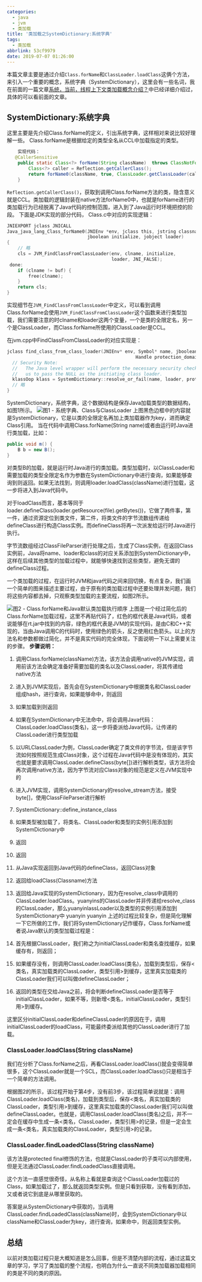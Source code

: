 ```yaml
---
categories:
  - java
  - jvm
  - 类加载
title: '类加载之SystemDictionary:系统字典'
tags:
  - 类加载
abbrlink: 53cf9979
date: 2019-07-07 01:26:00
---
```

本篇文章主要是通过介绍`Class.forName`和`ClassLoader.loadClass`这俩个方法，来引入一个重要的概念，系统字典（SystemDictionary），这里会有一些名词，我在前面的一篇文章[系统，当前，线程上下文类加载概念介绍？](/posts/338e9034)中已经详细介绍过，具体的可以看前面的文章。
<!-- more -->
## SystemDictionary:系统字典
这里主要是先介绍Class.forName的定义，引出系统字典，这样相对来说比较好理解一些。
Class.forName是根据给定的类型全名从CCL中加载指定的类型。
``` java
    实现代码：
   @CallerSensitive
    public static Class<?> forName(String className)  throws ClassNotFoundException {
        Class<?> caller = Reflection.getCallerClass();
        return forName0(className, true, ClassLoader.getClassLoader(caller), caller);
    }
```
`Reflection.getCallerClass()`，获取到调用Class.forName方法的类，隐含意义就是CCL。类加载的逻辑封装在native方法forName0中，也就是forName进行的类加载行为已经脱离了Java代码的控制范围，进入到了Java运行时环境把控的阶段。
下面是JDK实现的部分代码， Class.c中对应的实现逻辑：
``` c
JNIEXPORT jclass JNICALL
Java_java_lang_Class_forName0(JNIEnv *env, jclass this, jstring classname,
                              jboolean initialize, jobject loader)
{
    // 略
    cls = JVM_FindClassFromClassLoader(env, clname, initialize,
                                       loader, JNI_FALSE);
 done:
    if (clname != buf) {
        free(clname);
    }
    return cls;
}
``` 
实现细节在`JVM_FindClassFromClassLoader`中定义，可以看到调用Class.forName会使用`JVM_FindClassFromClassLoader`这个函数来进行类型加载，我们需要注意的时clname和loader这两个变量，一个是类的全限定名，另一个是ClassLoader，而Class.forName所使用的ClassLoader是CCL。

在jvm.cpp中FindClassFromClassLoader的对应实现是：
``` c
jclass find_class_from_class_loader(JNIEnv* env, Symbol* name, jboolean init, Handle loader, 
                                                Handle protection_domain, jboolean throwError, TRAPS) {
  // Security Note:
  //   The Java level wrapper will perform the necessary security check allowing
  //   us to pass the NULL as the initiating class loader.
  klassOop klass = SystemDictionary::resolve_or_fail(name, loader, protection_domain, throwError != 0, CHECK_NULL);
  // 略
}
```
 SystemDictionary，系统字典，这个数据结构是保存Java加载类型的数据结构，如图1所示。
 ![ 图1 - 系统字典、Class与ClassLoader](/images/pandora-system-dictionary.png)
上图黑色边框中的内容就是SystemDictionary，它是以类的全限定名再加上类加载器作为key，进而确定Class引用。
当在代码中调用Class.forName(String name)或者由运行时Java进行类加载，比如：
``` java
public void m() {
    B b = new B();
}
```
对类型B的加载，就是运行时Java进行的类加载。类型加载时，以ClassLoader和需要加载的类型全限定名作为参数在SystemDictionary中进行查询，如果能够查询到则返回。如果无法找到，则调用loader.loadClass(className)进行加载，这一步将进入到Java代码中。

 对于loadClass而言，基本等同于loader.defineClass(loader.getResource(file).getBytes())，它做了两件事，第一件，通过资源定位到类文件，第二件，将类文件的字节流数组传递给defineClass进行构造Class实例。而defineClass将再一次派发给运行时Java进行执行。

 字节流数组经过ClassFileParser进行处理之后，生成了Class实例，在返回Class实例前，Java将name、loader和class的对应关系添加到SystemDictionary中，这样在后续其他类型的加载过程中，就能够快速找到这些类型，避免无谓的defineClass过程。

一个类加载的过程，在运行时JVM和java代码之间来回切换，有点复杂，我们画一个简单的图来描述主要过程，由于原有的类加载过程中还要处理并发问题，我们将这些内容都去掉，只观察类型加载的主要流程，如图2所示。

![图2 - Class.forName和Java默认类加载执行顺序](/images/pandora-class-forname-and-java-code.png)
上图是一个经过简化后的Class.forName加载过程，这里不再贴代码了，红色的框代表是Java代码，或者说能够在rt.jar中找到的内容，绿色的框代表是JVM的实现代码，是由C和C++实现的，当由Java调用C的代码时，使用绿色的箭头，反之使用红色箭头。以上的方法名和参数都做过简化，并不是真实代码的完全体现，下面说明一下以上需要关注的步骤。
**步骤说明：**

1. 调用Class.forName(className)方法，该方法会调用native的JVM实现，调用前该方法会确定准备好需要加载的类名以及ClassLoader，将其传递给native方法
2. 进入到JVM实现后，首先会在SystemDictionary中根据类名和ClassLoader组成hash，进行查询，如果能够命中，则返回
3. 如果加载到则返回
4. 如果在SystemDictionary中无法命中，将会调用Java代码：ClassLoader.loadClass(类名)，这一步将委派给Java代码，让传递的ClassLoader进行类型加载
5. 以URLClassLoader为例，ClassLoader确定了类文件的字节流，但是该字节流如何按照规范生成Class对象，这个过程在Java代码中是没有体现的，其实也就是要求调用ClassLoader.defineClass(byte[])进行解析类型，该方法将会再次调用native方法，因为字节流对应Class对象的规范是定义在JVM实现中的
6. 进入JVM实现，调用SystemDictionary的resolve_stream方法，接受byte[]，使用ClassFileParser进行解析
7. SystemDictionary::define_instance_class
8. 如果类型被加载了，将类名、ClassLoader和类型的实例引用添加到SystemDictionary中
9. 返回
10. 返回
11. 从Java实现返回到Java代码的defineClass，返回Class对象
12. 返回给loadClass(Classname)方法
13. 返回给Java实现的SystemDictionary，因为在resolve_class中调用的ClassLoader.loadClass。yuanyins的ClassLoader并非传递给resolve_class的ClassLoader，那么yuanyinlassLoader以及类型的实例引用添加到SystemDictionary中
yuanyin
yuanyin
上述的过程比较复杂，但是简化理解一下它所做的工作，我们将SystemDictionary记作缓存，Class.forName或者说Java默认的类型加载过程是：

1. 首先根据ClassLoader，我们称之为initialClassLoader和类名查找缓存，如果缓存有，则返回；
2. 如果缓存没有，则调用ClassLoader.loadClass(类名)，加载到类型后，保存<类名，真实加载类的ClassLoader，类型引用>到缓存，这里真实加载类的ClassLoader我们可以叫做defineClassLoader；
3. 返回的类型在交给Java之前，将会判断defineClassLoader是否等于initialClassLoader，如果不等，则新增<类名，initialClassLoader，类型引用>到缓存。

 这里区分initialClassLoader和defineClassLoader的原因在于，调用initialClassLoader的loadClass，可能最终委派给其他的ClassLoader进行了加载。

### ClassLoader.loadClass(String className)

 我们在分析了Class.forName之后，再看ClassLoader.loadClass()就会变得简单很多，这个ClassLoader就是一个SCL，而ClassLoader.loadClass()只是相当于一个简单的方法调用。

 根据图2的所示，该过程开始于第4步，没有前3步，该过程简单说就是：调用ClassLoader.loadClass(类名)，加载到类型后，保存<类名，真实加载类的ClassLoader，类型引用>到缓存，这里真实加载类的ClassLoader我们可以叫做defineClassLoader。也就是，调用ClassLoader.loadClass(类名)之后，并不一定会在缓存中生成一条<类名，ClassLoader，类型引用>的记录，但是一定会生成一条<类名，真实加载类的ClassLoader，类型引用>的记录。

### ClassLoader.findLoadedClass(String className)

该方法是protected final修饰的方法，也就是ClassLoader的子类可以内部使用，但是无法通过ClassLoader.findLoadedClass直接调用。

 这个方法一直感觉很奇怪，从名称上看就是查询这个ClassLoader加载过的Class，如果加载过了，那么就返回类型实例。但是只看到获取，没有看到添加，又或者说它到底是从哪里获取的。
 
 答案是从SystemDictionary中获取的，当调用ClassLoader.findLoadedClass(className)时，会到SystemDictionary中以className和ClassLoader为key，进行查询，如果命中，则返回类型实例。

## 总结
以前对类加载过程只是大概知道是怎么回事，但是不清楚内部的流程，通过这篇文章的学习，学习了类加载的整个流程，也明白为什么一直说不同类加载器加载相同的类是不同的类的原因。
